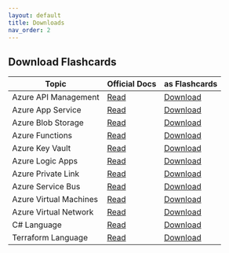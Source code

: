 ```yaml
---
layout: default
title: Downloads
nav_order: 2
---
```


## Download Flashcards

Topic                  | Official Docs                                                    | as Flashcards
---                    | ---                                                              | ---
Azure API Management   | [Read](https://learn.microsoft.com/azure/api-management/)        | [Download](https://github.com/asa55/azure-api-management-docs-as-flashcards/releases) 
Azure App Service      | [Read](https://learn.microsoft.com/azure/app-service/)           | [Download](https://github.com/asa55/azure-app-service-docs-as-flashcards/releases) 
Azure Blob Storage     | [Read](https://learn.microsoft.com/azure/storage/blobs/)         | [Download](https://github.com/asa55/azure-blob-storage-docs-as-flashcards/releases) 
Azure Functions        | [Read](https://learn.microsoft.com/azure/azure-functions/)       | [Download](https://github.com/asa55/azure-functions-docs-as-flashcards/releases) 
Azure Key Vault        | [Read](https://learn.microsoft.com/azure/key-vault/general/)     | [Download](https://github.com/asa55/azure-key-vault-docs-as-flashcards/releases)
Azure Logic Apps       | [Read](https://learn.microsoft.com/en-us/azure/logic-apps/)      | [Download](https://github.com/asa55/azure-logic-apps-docs-as-flashcards/releases)
Azure Private Link     | [Read](https://learn.microsoft.com/en-us/azure/private-link/)    | [Download](https://github.com/asa55/azure-private-link-docs-as-flashcards/releases)
Azure Service Bus      | [Read](https://learn.microsoft.com/azure/service-bus-messaging/) | [Download](https://github.com/asa55/azure-service-bus-docs-as-flashcards/releases)
Azure Virtual Machines | [Read](https://learn.microsoft.com/azure/virtual-machines/)      | [Download](https://github.com/asa55/azure-virtual-machines-docs-as-flashcards/releases)
Azure Virtual Network  | [Read](https://learn.microsoft.com/azure/virtual-network/)       | [Download](https://github.com/asa55/azure-virtual-network-docs-as-flashcards/releases)
C# Language            | [Read](https://learn.microsoft.com/en-us/dotnet/csharp/)         | [Download](https://github.com/asa55/c-sharp-docs-as-flashcards/releases)
Terraform Language     | [Read](https://developer.hashicorp.com/terraform/language)       | [Download](https://github.com/asa55/terraform-language-docs-as-flashcards/releases)
